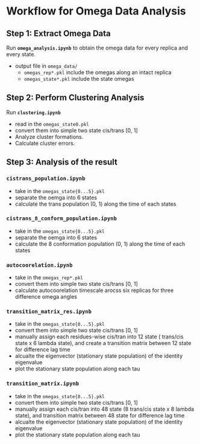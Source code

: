 # Workflow for Omega Data Analysis

## Step 1: Extract Omega Data  
Run **`omega_analysis.ipynb`** to obtain the omega data for every replica and every state.  
- output file in `omega_data/`
    - `omegas_rep*.pkl` include the omegas along an intact replica
    - `omegas_state*.pkl` include the state omegas  

## Step 2: Perform Clustering Analysis  
Run **`clustering.ipynb`**
- read in the `omegas_state0.pkl`
- convert them into simple two state cis/trans [0, 1]
- Analyze cluster formations.  
- Calculate cluster errors.

## Step 3: Analysis of the result 

### `cistrans_population.ipynb`
- take in the `omegas_state{0...5}.pkl`
- separate the oemga into 6 states 
- calculate the trans population (0, 1) along the time of each states

### `cistrans_8_conform_population.ipynb`
- take in the `omegas_state{0...5}.pkl`
- separate the oemga into 6 states 
- calculate the 8 conformation population (0, 1) along the time of each states

### `autocoorelation.ipynb`
- take in the `omegas_rep*.pkl`
- convert them into simple two state cis/trans [0, 1]
- calculate autocoorelation timescale arocss six replicas for three difference omega angles 

### `transition_matrix_res.ipynb`
- take in the `omegas_state{0...5}.pkl`
- convert them into simple two state cis/trans [0, 1]
- manually assign each residues-wise cis/tran into 12 state ( trans/cis state x 6 lambda state), and create a transition matrix between 12 state for difference lag time 
- alcualte the eigenvector (stationary state population) of the identity eigenvalue 
- plot the stationary state population along each tau 

### `transition_matrix.ipynb`
- take in the `omegas_state{0...5}.pkl`
- convert them into simple two state cis/trans [0, 1]
- manually assign each cis/tran into 48 state (8 trans/cis state x 8 lambda state), and  transition matrix between 48 state for difference lag time 
- alcualte the eigenvector (stationary state population) of the identity eigenvalue 
- plot the stationary state population along each tau 

